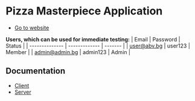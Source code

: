# Pizza Masterpiece Application

- [Go to website](https://masterpiece-pizza.herokuapp.com/)

**Users, which can be used for immediate testing:**
| Email          | Password      | Status  | 
| -------------- | ------------- | ------- |
| user@abv.bg    | user123       | Member  | 
| admin@admin.bg | admin123      | Admin   | 

## Documentation
- [Client](https://github.com/MihailValkov/pizza-masterpiece/blob/main/client/README.md)
- [Server](https://github.com/MihailValkov/pizza-masterpiece/blob/main/server/README.md)
